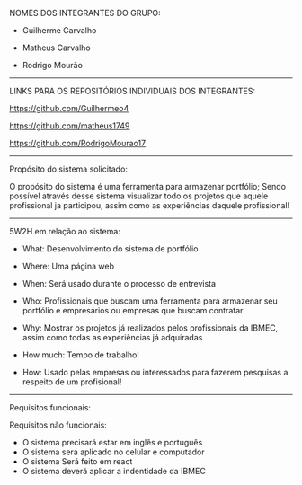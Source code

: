 NOMES DOS INTEGRANTES DO GRUPO:

 - Guilherme Carvalho

 - Matheus Carvalho

 - Rodrigo Mourão
--------------------------------------------------------------------------

LINKS PARA OS REPOSITÓRIOS INDIVIDUAIS DOS INTEGRANTES:

 https://github.com/Guilhermeo4


 https://github.com/matheus1749

 https://github.com/RodrigoMourao17
 
-----------------------------------------------------------------------------------------------------------
Propósito do sistema solicitado:

 O propósito do sistema é uma ferramenta para armazenar portfólio; Sendo possível através desse sistema 
visualizar todo os projetos que aquele profissional ja participou, assim como as experiências daquele profissional!

-----------------------------------------------------------------------------------------------------------
5W2H em relação ao sistema:

 - What: Desenvolvimento do sistema de portfólio

 - Where: Uma página web

 - When: Será usado durante o processo de entrevista

 - Who: Profissionais que buscam uma ferramenta para armazenar seu portfólio e empresários ou empresas que buscam contratar

 - Why: Mostrar os projetos já realizados pelos profissionais da IBMEC, assim como todas as experiências já adquiradas

 - How much: Tempo de trabalho!

 - How: Usado pelas empresas ou interessados para fazerem pesquisas a respeito de um profisional!
---------------------------------------------------------------------------------------------------------------
Requisitos funcionais:

Requisitos não funcionais:
- O sistema precisará estar em inglês e português
- O sistema será aplicado no celular e computador
- O sistema Será feito em react
- O sistema deverá aplicar a indentidade da IBMEC



